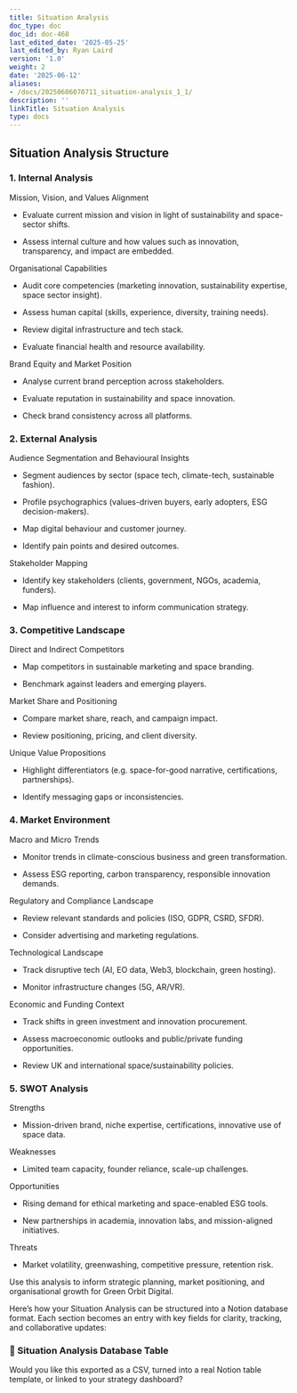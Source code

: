 ```yaml
---
title: Situation Analysis
doc_type: doc
doc_id: doc-468
last_edited_date: '2025-05-25'
last_edited_by: Ryan Laird
version: '1.0'
weight: 2
date: '2025-06-12'
aliases:
- /docs/20250606070711_situation-analysis_1_1/
description: ''
linkTitle: Situation Analysis
type: docs
---
```


## Situation Analysis Structure

### 1. Internal Analysis

Mission, Vision, and Values Alignment

- Evaluate current mission and vision in light of sustainability and space-sector shifts.

- Assess internal culture and how values such as innovation, transparency, and impact are embedded.

Organisational Capabilities

- Audit core competencies (marketing innovation, sustainability expertise, space sector insight).

- Assess human capital (skills, experience, diversity, training needs).

- Review digital infrastructure and tech stack.

- Evaluate financial health and resource availability.

Brand Equity and Market Position

- Analyse current brand perception across stakeholders.

- Evaluate reputation in sustainability and space innovation.

- Check brand consistency across all platforms.

<!-- Unsupported block type: divider -->

### 2. External Analysis

Audience Segmentation and Behavioural Insights

- Segment audiences by sector (space tech, climate-tech, sustainable fashion).

- Profile psychographics (values-driven buyers, early adopters, ESG decision-makers).

- Map digital behaviour and customer journey.

- Identify pain points and desired outcomes.

Stakeholder Mapping

- Identify key stakeholders (clients, government, NGOs, academia, funders).

- Map influence and interest to inform communication strategy.

<!-- Unsupported block type: divider -->

### 3. Competitive Landscape

Direct and Indirect Competitors

- Map competitors in sustainable marketing and space branding.

- Benchmark against leaders and emerging players.

Market Share and Positioning

- Compare market share, reach, and campaign impact.

- Review positioning, pricing, and client diversity.

Unique Value Propositions

- Highlight differentiators (e.g. space-for-good narrative, certifications, partnerships).

- Identify messaging gaps or inconsistencies.

<!-- Unsupported block type: divider -->

### 4. Market Environment

Macro and Micro Trends

- Monitor trends in climate-conscious business and green transformation.

- Assess ESG reporting, carbon transparency, responsible innovation demands.

Regulatory and Compliance Landscape

- Review relevant standards and policies (ISO, GDPR, CSRD, SFDR).

- Consider advertising and marketing regulations.

Technological Landscape

- Track disruptive tech (AI, EO data, Web3, blockchain, green hosting).

- Monitor infrastructure changes (5G, AR/VR).

Economic and Funding Context

- Track shifts in green investment and innovation procurement.

- Assess macroeconomic outlooks and public/private funding opportunities.

- Review UK and international space/sustainability policies.

<!-- Unsupported block type: divider -->

### 5. SWOT Analysis

Strengths

- Mission-driven brand, niche expertise, certifications, innovative use of space data.

Weaknesses

- Limited team capacity, founder reliance, scale-up challenges.

Opportunities

- Rising demand for ethical marketing and space-enabled ESG tools.

- New partnerships in academia, innovation labs, and mission-aligned initiatives.

Threats

- Market volatility, greenwashing, competitive pressure, retention risk.

<!-- Unsupported block type: divider -->

Use this analysis to inform strategic planning, market positioning, and organisational growth for Green Orbit Digital.



Here’s how your Situation Analysis can be structured into a Notion database format. Each section becomes an entry with key fields for clarity, tracking, and collaborative updates:

<!-- Unsupported block type: divider -->

### 🧭 Situation Analysis Database Table

<!-- Unsupported block type: child_database -->

<!-- Unsupported block type: divider -->

Would you like this exported as a CSV, turned into a real Notion table template, or linked to your strategy dashboard?
